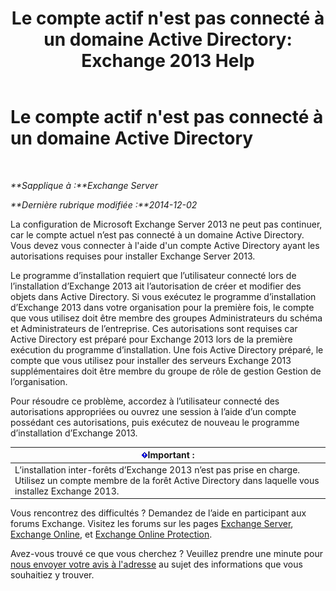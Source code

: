 ﻿---
title: "Le compte actif n'est pas connecté à un domaine Active Directory: Exchange 2013 Help"
TOCTitle: Le compte actif n'est pas connecté à un domaine Active Directory
ms:assetid: 0e229d10-605a-420f-bf8b-58a7fcb5b259
ms:mtpsurl: https://technet.microsoft.com/fr-fr/library/ms.exch.setupreadiness.loggedontodomain(v=EXCHG.150)
ms:contentKeyID: 50477502
ms.date: 04/24/2018
mtps_version: v=EXCHG.150
ms.translationtype: HT
---

# Le compte actif n'est pas connecté à un domaine Active Directory

 

_**Sapplique à :**Exchange Server_

_**Dernière rubrique modifiée :**2014-12-02_

La configuration de Microsoft Exchange Server 2013 ne peut pas continuer, car le compte actuel n’est pas connecté à un domaine Active Directory. Vous devez vous connecter à l'aide d'un compte Active Directory ayant les autorisations requises pour installer Exchange Server 2013.

Le programme d’installation requiert que l’utilisateur connecté lors de l’installation d’Exchange 2013 ait l’autorisation de créer et modifier des objets dans Active Directory. Si vous exécutez le programme d’installation d’Exchange 2013 dans votre organisation pour la première fois, le compte que vous utilisez doit être membre des groupes Administrateurs du schéma et Administrateurs de l’entreprise. Ces autorisations sont requises car Active Directory est préparé pour Exchange 2013 lors de la première exécution du programme d’installation. Une fois Active Directory préparé, le compte que vous utilisez pour installer des serveurs Exchange 2013 supplémentaires doit être membre du groupe de rôle de gestion Gestion de l’organisation.

Pour résoudre ce problème, accordez à l’utilisateur connecté des autorisations appropriées ou ouvrez une session à l’aide d’un compte possédant ces autorisations, puis exécutez de nouveau le programme d’installation d’Exchange 2013.

<table>
<thead>
<tr class="header">
<th><img src="images/JJ159813.important(EXCHG.150).gif" title="Important" alt="Important" />Important :</th>
</tr>
</thead>
<tbody>
<tr class="odd">
<td>L’installation inter-forêts d’Exchange 2013 n’est pas prise en charge. Utilisez un compte membre de la forêt Active Directory dans laquelle vous installez Exchange 2013.</td>
</tr>
</tbody>
</table>


Vous rencontrez des difficultés ? Demandez de l’aide en participant aux forums Exchange. Visitez les forums sur les pages [Exchange Server](https://go.microsoft.com/fwlink/p/?linkid=60612), [Exchange Online](https://go.microsoft.com/fwlink/p/?linkid=267542), et [Exchange Online Protection](https://go.microsoft.com/fwlink/p/?linkid=285351).

Avez-vous trouvé ce que vous cherchez ? Veuillez prendre une minute pour [nous envoyer votre avis à l'adresse](mailto:exsetuphelpfeedback@microsoft.com?subject=exchange%202013%20setup%20help%20feedback) au sujet des informations que vous souhaitiez y trouver.

